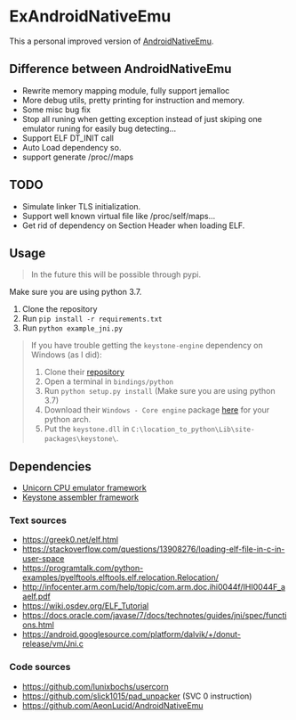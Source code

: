 # ExAndroidNativeEmu

This a personal improved version of [AndroidNativeEmu](https://github.com/AeonLucid/AndroidNativeEmu).

## Difference between AndroidNativeEmu
 - Rewrite memory mapping module, fully support jemalloc
 - More debug utils, pretty printing for instruction and memory.
 - Some misc bug fix
 - Stop all runing when getting exception  instead of just skiping one emulator runing for easily bug detecting...
 - Support ELF DT_INIT call
 - Auto Load dependency so.
 - support generate /proc/<pid>/maps
 
## TODO
 - Simulate linker TLS initialization.
 - Support well known virtual file like /proc/self/maps...
 - Get rid of dependency on Section Header when loading ELF.
 
## Usage

> In the future this will be possible through pypi.

Make sure you are using python 3.7.

1. Clone the repository
2. Run `pip install -r requirements.txt`
3. Run `python example_jni.py`

> If you have trouble getting the `keystone-engine` dependency on Windows (as I did):
> 1. Clone their [repository](https://github.com/keystone-engine/keystone)
> 2. Open a terminal in `bindings/python`
> 3. Run `python setup.py install` (Make sure you are using python 3.7)
> 4. Download their `Windows - Core engine` package [here](http://www.keystone-engine.org/download/) for your python arch.
> 5. Put the `keystone.dll` in `C:\location_to_python\Lib\site-packages\keystone\`.

## Dependencies

- [Unicorn CPU emulator framework](https://github.com/unicorn-engine/unicorn)
- [Keystone assembler framework](https://github.com/keystone-engine/keystone)


### Text sources
- https://greek0.net/elf.html
- https://stackoverflow.com/questions/13908276/loading-elf-file-in-c-in-user-space
- https://programtalk.com/python-examples/pyelftools.elftools.elf.relocation.Relocation/
- http://infocenter.arm.com/help/topic/com.arm.doc.ihi0044f/IHI0044F_aaelf.pdf
- https://wiki.osdev.org/ELF_Tutorial
- https://docs.oracle.com/javase/7/docs/technotes/guides/jni/spec/functions.html
- https://android.googlesource.com/platform/dalvik/+/donut-release/vm/Jni.c

### Code sources
- https://github.com/lunixbochs/usercorn
- https://github.com/slick1015/pad_unpacker (SVC 0 instruction)
- https://github.com/AeonLucid/AndroidNativeEmu
